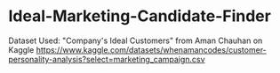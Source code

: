 # Ideal-Marketing-Candidate-Finder

Dataset Used: "Company's Ideal Customers" from Aman Chauhan on Kaggle https://www.kaggle.com/datasets/whenamancodes/customer-personality-analysis?select=marketing_campaign.csv
